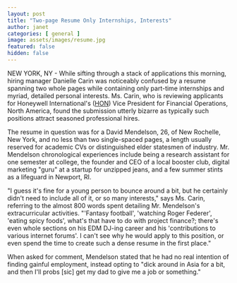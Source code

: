 ```yaml
---
layout: post
title: "Two-page Resume Only Internships, Interests"
author: janet
categories: [ general ]
image: assets/images/resume.jpg
featured: false
hidden: false
---
```


NEW YORK, NY - While sifting through a stack of applications this morning, hiring manager Danielle Carin was noticeably confused by a resume spanning two whole pages while containing only part-time internships and myriad, detailed personal interests. Ms. Carin, who is reviewing applicants for Honeywell International's ([HON](https://finance.yahoo.com/quote/HON)) Vice President for Financial Operations, North America, found the submission utterly bizarre as typically such positions attract seasoned professional hires.

The resume in question was for a David Mendelson, 26, of New Rochelle, New York, and no less than two single-spaced pages, a length usually reserved for academic CVs or distinguished elder statesmen of industry. Mr. Mendelson chronological experiences include being a research assistant for one semester at college, the founder and CEO of a local booster club, digital marketing "guru" at a startup for unzipped jeans, and a few summer stints as a lifeguard in Newport, RI. 

"I guess it's fine for a young person to bounce around a bit, but he certainly didn't need to include all of it, or so many interests," says Ms. Carin, referring to the almost 800 words spent detailing Mr. Mendelson's extracurricular activities. "'Fantasy football', 'watching Roger Federer', 'eating spicy foods', what's that have to do with project finance?; there's even whole sections on his EDM DJ-ing career and his 'contributions to various internet forums'. I can't see why he would apply to this position, or even spend the time to create such a dense resume in the first place."

When asked for comment, Mendelson stated that he had no real intention of finding gainful employment, instead opting to "dick around in Asia for a bit, and then I'll probs [sic] get my dad to give me a job or something."